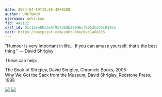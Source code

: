 ```yaml
---
date: 2024-04-19T19:08:42+0200
author: UNKTUKNO
username: unktukno
fid: 442122
cast_id: 0xc1a8e865ae9f9373b8b390d6cf8053bdd0c0196a
cast: https://warpcast.com/unktukno/0xc1a8e865
---
```

"Humour is very important in life... If you can amuse yourself, that’s the best thing." — David Shrigley  
  
These can help:  
  
The Book of Shrigley, David Shrigley, Chronicle Books, 2005  
Why We Got the Sack from the Museum, David Shrigley, Redstone Press, 1998  

![](https://imagedelivery.net/BXluQx4ige9GuW0Ia56BHw/f99dc3e9-2fc9-43c5-0caf-aba411048000/original)
![](https://imagedelivery.net/BXluQx4ige9GuW0Ia56BHw/67545323-ac85-47b0-8cca-8cf3f2882900/original)